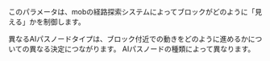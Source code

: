 このパラメータは、mobの経路探索システムによってブロックがどのように「見える」かを制御します。

異なるAIパスノードタイプは、ブロック付近での動きをどのように進めるかについての異なる決定につながります。 AIパスノードの種類によって異なります。